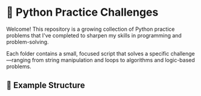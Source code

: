 # 🐍 Python Practice Challenges

Welcome! This repository is a growing collection of Python practice problems that I've completed to sharpen my skills in programming and problem-solving.

Each folder contains a small, focused script that solves a specific challenge—ranging from string manipulation and loops to algorithms and logic-based problems.

## 📁 Example Structure


